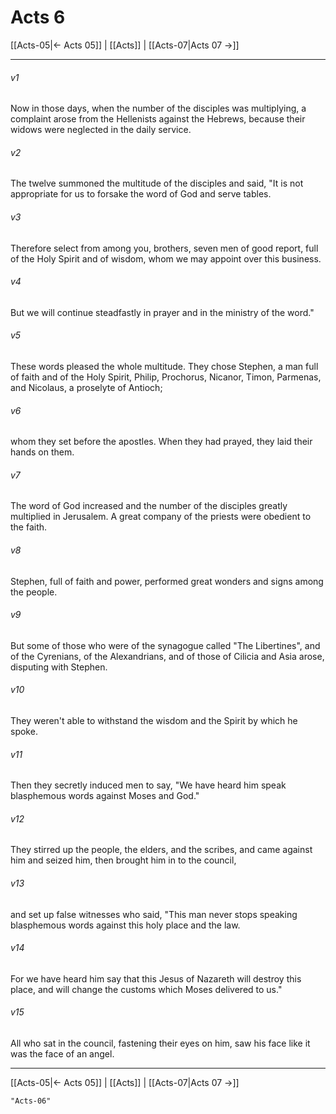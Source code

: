 # Acts 6

[[Acts-05|← Acts 05]] | [[Acts]] | [[Acts-07|Acts 07 →]]
***



###### v1 
Now in those days, when the number of the disciples was multiplying, a complaint arose from the Hellenists against the Hebrews, because their widows were neglected in the daily service. 

###### v2 
The twelve summoned the multitude of the disciples and said, "It is not appropriate for us to forsake the word of God and serve tables. 

###### v3 
Therefore select from among you, brothers, seven men of good report, full of the Holy Spirit and of wisdom, whom we may appoint over this business. 

###### v4 
But we will continue steadfastly in prayer and in the ministry of the word." 

###### v5 
These words pleased the whole multitude. They chose Stephen, a man full of faith and of the Holy Spirit, Philip, Prochorus, Nicanor, Timon, Parmenas, and Nicolaus, a proselyte of Antioch; 

###### v6 
whom they set before the apostles. When they had prayed, they laid their hands on them. 

###### v7 
The word of God increased and the number of the disciples greatly multiplied in Jerusalem. A great company of the priests were obedient to the faith. 

###### v8 
Stephen, full of faith and power, performed great wonders and signs among the people. 

###### v9 
But some of those who were of the synagogue called "The Libertines", and of the Cyrenians, of the Alexandrians, and of those of Cilicia and Asia arose, disputing with Stephen. 

###### v10 
They weren't able to withstand the wisdom and the Spirit by which he spoke. 

###### v11 
Then they secretly induced men to say, "We have heard him speak blasphemous words against Moses and God." 

###### v12 
They stirred up the people, the elders, and the scribes, and came against him and seized him, then brought him in to the council, 

###### v13 
and set up false witnesses who said, "This man never stops speaking blasphemous words against this holy place and the law. 

###### v14 
For we have heard him say that this Jesus of Nazareth will destroy this place, and will change the customs which Moses delivered to us." 

###### v15 
All who sat in the council, fastening their eyes on him, saw his face like it was the face of an angel.

***
[[Acts-05|← Acts 05]] | [[Acts]] | [[Acts-07|Acts 07 →]]

```query 2021-09-27 15:52
"Acts-06"
```
